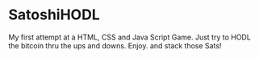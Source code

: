 # SatoshiHODL
My first attempt at a HTML, CSS and Java Script Game.  Just try to HODL the bitcoin thru the ups and downs. Enjoy. and stack those Sats!
